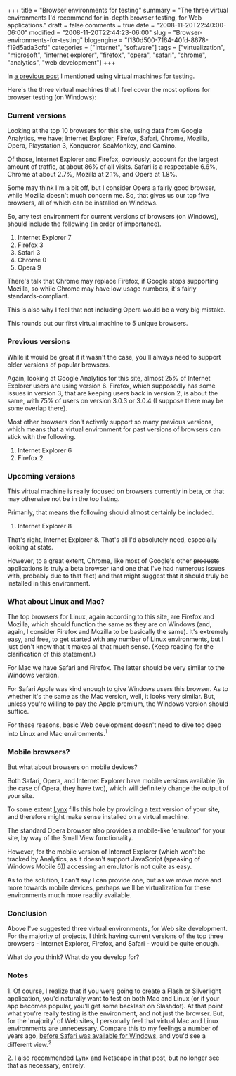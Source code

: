 +++
title = "Browser environments for testing"
summary = "The three virtual environments I'd recommend for in-depth browser testing, for Web applications."
draft = false
comments = true
date = "2008-11-20T22:40:00-06:00"
modified = "2008-11-20T22:44:23-06:00"
slug = "Browser-environments-for-testing"
blogengine = "f130d500-7164-40fd-8678-f19d5ada3cfd"
categories = ["Internet", "software"]
tags = ["virtualization", "microsoft", "internet explorer", "firefox", "opera", "safari", "chrome", "analytics", "web development"]
+++

<p>
In <a href="/words/post/How-to-really-compact-Virtual-PC-hard-drives.aspx">a previous post</a> I mentioned using virtual machines for testing.
</p>
<p>
Here&#39;s the three virtual machines that I feel cover the most options for browser testing (on Windows):&nbsp;
</p>
<h3>Current versions</h3>
<p>
Looking at the top 10 browsers for this site, using data from Google Analytics, we have; Internet Explorer, Firefox, Safari, Chrome, Mozilla, Opera, Playstation 3, Konqueror, SeaMonkey, and Camino.
</p>
<p>
Of those, Internet Explorer and Firefox, obviously, account for the largest amount of traffic, at about 86% of all visits. Safari is a respectable 6.6%, Chrome at about 2.7%, Mozilla at 2.1%, and Opera at 1.8%.
</p>
<p>
Some&nbsp;may think&nbsp;I&#39;m a bit&nbsp;off, but I&nbsp;consider Opera a fairly good browser, while Mozilla doesn&#39;t much concern me. So, that gives us our top five browsers, all of which&nbsp;can&nbsp;be installed on Windows.&nbsp;
</p>
<p>
So, any&nbsp;test&nbsp;environment for current versions of browsers (on Windows), should include the following (in order of importance).
</p>
<ol>
	<li>
	<div>
	Internet Explorer 7
	</div>
	</li>
	<li>
	<div>
	Firefox 3
	</div>
	</li>
	<li>
	<div>
	Safari 3
	</div>
	</li>
	<li>
	<div>
	Chrome 0
	</div>
	</li>
	<li>
	<div>
	Opera 9
	</div>
	</li>
</ol>
<p>
There&#39;s talk that Chrome may replace Firefox, if Google stops supporting Mozilla, so while Chrome may have low usage numbers, it&#39;s fairly standards-compliant.
</p>
<p>
This is also why I feel that not including Opera would be a very big mistake.
</p>
<p>
This rounds out our first virtual machine to 5 unique browsers.
</p>
<h3>Previous versions&nbsp;</h3>
<p>
While it would be great if it wasn&#39;t the case, you&#39;ll always need to support older versions of popular browsers.
</p>
<p>
Again, looking at Google Analytics for this site, almost 25% of Internet Explorer users are using version 6. Firefox, which supposedly has some issues in version 3, that are keeping users back in version 2, is about the same, with 75% of users on version 3.0.3 or 3.0.4 (I suppose there may be some overlap there).
</p>
<p>
Most other browsers don&#39;t actively support so many previous versions, which means that a virtual environment for past versions of browsers can stick with the following.
</p>
<ol>
	<li>
	<div>
	Internet Explorer 6
	</div>
	</li>
	<li>
	<div>
	Firefox 2
	</div>
	</li>
</ol>
<h3>Upcoming versions</h3>
<p>
This virtual machine is really focused on browsers currently in beta, or that may otherwise not be in the top listing.
</p>
<p>
Primarily, that means the following should almost certainly be included.
</p>
<ol>
	<li>
	<div>
	Internet Explorer 8
	</div>
	</li>
</ol>
<p>
That&#39;s right, Internet Explorer 8. That&#39;s all I&#39;d absolutely need, especially looking at stats.
</p>
<p>
However, to a great extent, Chrome, like most of Google&#39;s other <strike>products</strike> applications is truly a beta browser (and one that I&#39;ve had numerous issues with, probably due to that fact) and that might suggest that it should truly be installed in this environment.
</p>
<h3>What about Linux and Mac?&nbsp;</h3>
<p>
The top browsers for Linux, again according to this site, are Firefox and Mozilla, which should&nbsp;function the same as they are on Windows (and, again, I consider Firefox and Mozilla to be basically the same). It&#39;s extremely easy, and free, to get started with any number of Linux environments, but I just don&#39;t know that it makes all that much sense. (Keep reading for the clarification of this statement.)
</p>
<p>
For Mac&nbsp;we have Safari and Firefox. The latter should be very similar to the Windows version.
</p>
<p>
For Safari Apple was kind enough to give Windows users this browser. As to whether it&#39;s the same as the Mac version, well, it looks very similar. But, unless you&#39;re willing to pay the Apple premium, the Windows version should suffice.
</p>
<p>
For these reasons, basic Web development doesn&#39;t need to dive too deep into Linux and Mac environments.<sup>1</sup>
</p>
<h3>Mobile browsers?</h3>
<p>
But what about browsers on mobile devices?
</p>
<p>
Both Safari, Opera, and Internet Explorer have mobile versions available (in the case of Opera, they have two), which will definitely change the output of your site.
</p>
<p>
To some extent <a href="/lynx/">Lynx</a> fills this hole by providing a text version of your site, and therefore might make sense installed on a virtual machine.
</p>
<p>
The standard Opera browser also provides a mobile-like &#39;emulator&#39; for your site, by way of the Small View functionality.
</p>
<p>
However, for the mobile version of Internet Explorer (which won&#39;t be tracked by Analytics, as it doesn&#39;t support JavaScript (speaking of Windows Mobile 6)) accessing an emulator is not quite as easy.
</p>
<p>
As to the solution, I can&#39;t say I can provide one, but as we move more and more towards mobile devices, perhaps we&#39;ll be virtualization for these environments much more readily available.
</p>
<h3>Conclusion</h3>
<p>
Above I&#39;ve suggested three virtual environments, for Web site development. For the majority of projects, I think having current versions of the top three browsers - Internet Explorer, Firefox, and Safari - would be quite enough.
</p>
<p>
What do you think? What do you develop for?
</p>
<h3>Notes</h3>
<p>
1. Of course, I realize that if you were going to create&nbsp;a Flash or Silverlight application, you&#39;d naturally want to test on both Mac and Linux (or if your app becomes popular, you&#39;ll get some backlash on Slashdot). At that point what you&#39;re really testing is the environment, and not just the browser. But, for the &#39;majority&#39; of Web sites, I personally feel that virtual Mac and Linux environments are unnecessary. Compare this to my feelings a number of years ago, <a href="/words/post/Four-working-browsers-(at-least).aspx">before Safari was available for Windows</a>, and you&#39;d see a different view.<sup>2</sup>
</p>
<p>
2. I also recommended Lynx and Netscape in that post, but no longer see that as necessary, entirely.
</p>

